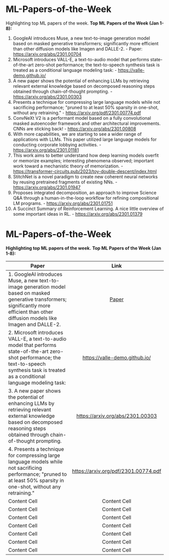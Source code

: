 # ML-Papers-of-the-Week
Highlighting top ML papers of the week.
**Top ML Papers of the Week (Jan 1-8):**
1. GoogleAI introduces Muse, a new text-to-image generation model based on masked generative transformers; significantly more efficient than other diffusion models like Imagen and DALLE-2.
          - Paper: https://arxiv.org/abs/2301.00704
2. Microsoft introduces VALL-E, a text-to-audio model that performs state-of-the-art zero-shot performance; the text-to-speech synthesis task is treated as a conditional language modeling task:
          - https://valle-demo.github.io/
3. A new paper shows the potential of enhancing LLMs by retrieving relevant external knowledge based on decomposed reasoning steps obtained through chain-of-thought prompting.
          - https://arxiv.org/abs/2301.00303
4. Presents a technique for compressing large language models while not sacrificing performance; "pruned to at least 50% sparsity in one-shot, without any retraining."
          - https://arxiv.org/pdf/2301.00774.pdf
5. ConvNeXt V2 is a performant model based on a fully convolutional masked autoencoder framework and other architectural improvements. CNNs are sticking back!
          - https://arxiv.org/abs/2301.00808
6. With more capabilities, we are starting to see a wider range of applications with LLMs. This paper utilized large language models for conducting corporate lobbying activities.
          - https://arxiv.org/abs/2301.01181
7. This work aims to better understand how deep learning models overfit or memorize examples; interesting phenomena observed; important work toward a mechanistic theory of memorization.
          - https://transformer-circuits.pub/2023/toy-double-descent/index.html
8. StitchNet is a novel paradigm to create new coherent neural networks by reusing pretrained fragments of existing NNs.
          - https://arxiv.org/abs/2301.01947
9. Proposes integrated decomposition, an approach to improve Science Q&A through a human-in-the-loop workflow for refining compositional LM programs. 
          - https://arxiv.org/abs/2301.01751
10. A Succinct Summary of Reinforcement Learning. A nice little overview of some important ideas in RL.
          - https://arxiv.org/abs/2301.01379

# **ML-Papers-of-the-Week**
**Highlighting top ML papers of the week.**
**Top ML Papers of the Week (Jan 1-8):**

| **Paper**  | **Link** |
| ------------- |      :---:       |
| 1. GoogleAI introduces Muse, a new text-to-image generation model based on masked generative transformers; significantly more efficient than other diffusion models like Imagen and DALLE-2.  | [Paper](https://arxiv.org/abs/2301.00704) |
| 2. Microsoft introduces VALL-E, a text-to-audio model that performs state-of-the-art zero-shot performance; the text-to-speech synthesis task is treated as a conditional language modeling task:  | https://valle-demo.github.io/ |
| 3. A new paper shows the potential of enhancing LLMs by retrieving relevant external knowledge based on decomposed reasoning steps obtained through chain-of-thought prompting.  | https://arxiv.org/abs/2301.00303 |
| 4. Presents a technique for compressing large language models while not sacrificing performance; "pruned to at least 50% sparsity in one-shot, without any retraining."  | https://arxiv.org/pdf/2301.00774.pdf  |
| Content Cell  | Content Cell  |
| Content Cell  | Content Cell  |
| Content Cell  | Content Cell  |
| Content Cell  | Content Cell  |
| Content Cell  | Content Cell  |
| Content Cell  | Content Cell  |
| Content Cell  | Content Cell  |
